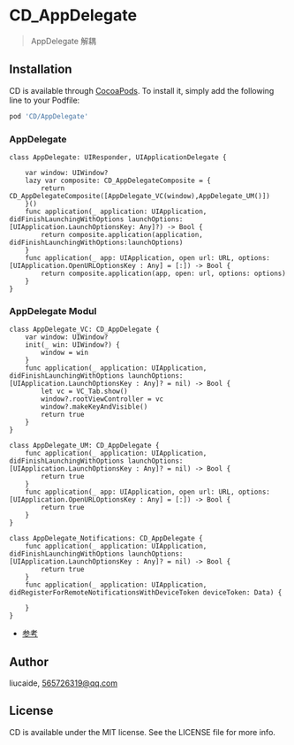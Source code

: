 # CD_AppDelegate

> AppDelegate 解耦

## Installation

CD is available through [CocoaPods](https://cocoapods.org). To install
it, simply add the following line to your Podfile:

```ruby
pod 'CD/AppDelegate'
```

### AppDelegate
```
class AppDelegate: UIResponder, UIApplicationDelegate {

    var window: UIWindow?
    lazy var composite: CD_AppDelegateComposite = {
        return CD_AppDelegateComposite([AppDelegate_VC(window),AppDelegate_UM()])
    }()
    func application(_ application: UIApplication, didFinishLaunchingWithOptions launchOptions: [UIApplication.LaunchOptionsKey: Any]?) -> Bool {
        return composite.application(application, didFinishLaunchingWithOptions:launchOptions)
    }
    func application(_ app: UIApplication, open url: URL, options: [UIApplication.OpenURLOptionsKey : Any] = [:]) -> Bool {
        return composite.application(app, open: url, options: options)
    }
}

```
### AppDelegate Modul
```
class AppDelegate_VC: CD_AppDelegate {
    var window: UIWindow?
    init(_ win: UIWindow?) {
        window = win
    }
    func application(_ application: UIApplication, didFinishLaunchingWithOptions launchOptions: [UIApplication.LaunchOptionsKey : Any]? = nil) -> Bool {
        let vc = VC_Tab.show()
        window?.rootViewController = vc
        window?.makeKeyAndVisible()
        return true
    }
}
```
```
class AppDelegate_UM: CD_AppDelegate {
    func application(_ application: UIApplication, didFinishLaunchingWithOptions launchOptions: [UIApplication.LaunchOptionsKey : Any]? = nil) -> Bool {
        return true
    }
    func application(_ app: UIApplication, open url: URL, options: [UIApplication.OpenURLOptionsKey : Any] = [:]) -> Bool {
        return true
    }
}
```
```
class AppDelegate_Notifications: CD_AppDelegate {
    func application(_ application: UIApplication, didFinishLaunchingWithOptions launchOptions: [UIApplication.LaunchOptionsKey : Any]? = nil) -> Bool {
        return true
    }
    func application(_ application: UIApplication, didRegisterForRemoteNotificationsWithDeviceToken deviceToken: Data) {
        
    }
}
```

- [参考](https://juejin.im/post/5bd0259d5188251a29719086#comment)

## Author

liucaide, 565726319@qq.com

## License

CD is available under the MIT license. See the LICENSE file for more info.

